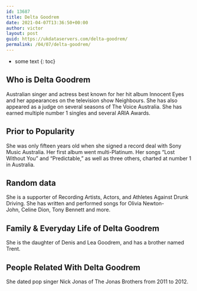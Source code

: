 ```yaml
---
id: 13687
title: Delta Goodrem
date: 2021-04-07T13:36:50+00:00
author: victor
layout: post
guid: https://ukdataservers.com/delta-goodrem/
permalink: /04/07/delta-goodrem/
---
```


* some text
{: toc}


## Who is Delta Goodrem



Australian singer and actress best known for her hit album Innocent Eyes and her appearances on the television show Neighbours. She has also appeared as a judge on several seasons of The Voice Australia. She has earned multiple number 1 singles and several ARIA Awards. 

                
                
                
## Prior to Popularity



She was only fifteen years old when she signed a record deal with Sony Music Australia. Her first album went multi-Platinum. Her songs &#8220;Lost Without You&#8221; and &#8220;Predictable,&#8221; as well as three others, charted at number 1 in Australia. 

                
                
                
## Random data



She is a supporter of Recording Artists, Actors, and Athletes Against Drunk Driving. She has written and performed songs for Olivia Newton-John, Celine Dion, Tony Bennett and more. 

                
                
                
## Family & Everyday Life of Delta Goodrem



She is the daughter of Denis and Lea Goodrem, and has a brother named Trent. 

                
                
                
## People Related With Delta Goodrem



She dated pop singer Nick Jonas of The Jonas Brothers from 2011 to 2012.  

                
              
            
          
          
          
